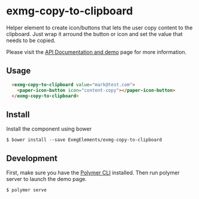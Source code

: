 # exmg-copy-to-clipboard

Helper element to create icon/buttons that lets the user copy content to the clipboard. Just wrap it arround
the button or icon and set the value that needs to be copied.

Please visit the [API Documentation and demo](http://ExmgElements.github.io/exmg-copy-to-clipboard/) page for more information.

## Usage

```html
  <exmg-copy-to-clipboard value="mark@test.com">
    <paper-icon-button icon="content-copy"></paper-icon-button>
  </exmg-copy-to-clipboard>
```

## Install

Install the component using bower

```
$ bower install --save ExmgElements/exmg-copy-to-clipboard
```

## Development

First, make sure you have the [Polymer CLI](https://www.npmjs.com/package/polymer-cli) installed. Then run polymer server to launch the demo page.

```
$ polymer serve
```
